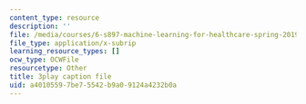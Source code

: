 ```yaml
---
content_type: resource
description: ''
file: /media/courses/6-s897-machine-learning-for-healthcare-spring-2019/a40105597be75542b9a09124a4232b0a_wDLzLN1tArA.vtt
file_type: application/x-subrip
learning_resource_types: []
ocw_type: OCWFile
resourcetype: Other
title: 3play caption file
uid: a4010559-7be7-5542-b9a0-9124a4232b0a
---
```

